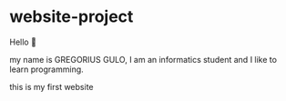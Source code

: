 # website-project

Hello 👋

my name is GREGORIUS GULO,
I am an informatics student and I like to learn programming.

this is my first website
